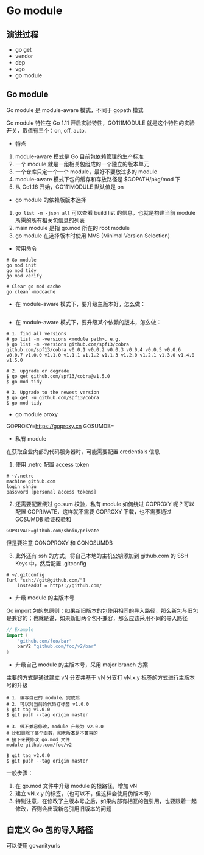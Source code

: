 # Go module

## 演进过程

- go get 
- vendor
- dep
- vgo
- go module

## Go module

Go module 是 module-aware 模式，不同于 gopath 模式

Go module 特性在 Go 1.11 开启实验特性，GO111MODULE 就是这个特性的实验开关，取值有三个：on, off, auto.

- 特点

1. module-aware 模式是 Go 目前包依赖管理的生产标准
2. 一个 module 就是一组相关包组成的一个独立的版本单元
3. 一个仓库只定一个一个 module，最好不要放过多的 module
4. module-aware 模式下包的缓存和存放路径是 $GOPATH/pkg/mod 下
5. 从 Go1.16 开始，GO111MODULE 默认值是 on

- go module 的依赖版版本选择

1. `go list -m -json all` 可以查看 build list 的信息，也就是构建当前 module 所需的所有相关包信息的列表
2. main module 是指 go.mod 所在的 root module
3. go module 在选择版本时使用 MVS (Minimal Version Selection)

- 常用命令

```shell
# Go module
go mod init
go mod tidy
go mod verify

# Clear go mod cache
go clean -modcache
```

- 在 module-aware 模式下，要升级主版本好，怎么做：

```shell

```

- 在 module-aware 模式下，要升级某个依赖的版本，怎么做：

```shell
# 1. find all versions
# go list -m -versions <module path>, e.g.
$ go list -m -versions github.com/spf13/cobra
github.com/spf13/cobra v0.0.1 v0.0.2 v0.0.3 v0.0.4 v0.0.5 v0.0.6 v0.0.7 v1.0.0 v1.1.0 v1.1.1 v1.1.2 v1.1.3 v1.2.0 v1.2.1 v1.3.0 v1.4.0 v1.5.0

# 2. upgrade or degrade
$ go get github.com/spf13/cobra@v1.5.0
$ go mod tidy

# 3. Upgrade to the newest version
$ go get -u github.com/spf13/cobra
$ go mod tidy
```

- go module proxy

GOPROXY=https://goproxy.cn
GOSUMDB=

- 私有 module

在获取企业内部的代码服务器时，可能需要配置 credentials 信息

1. 使用 .netrc 配置 access token

```shell
# ~/.netrc
machine github.com
login shniu
password [personal access tokens]
```

2. 还需要配置绕过 go.sum 校验，私有 module 如何绕过 GOPROXY 呢？可以配置 GOPRIVATE，这样就不需要 GOPROXY 下载，也不需要通过 GOSUMDB 验证校验和

```shell
GOPRIVATE=github.com/shniu/private
```

但是要注意 GONOPROXY 和 GONOSUMDB

3. 此外还有 ssh 的方式，将自己本地的主机公钥添加到 github.com 的 SSH Keys 中，然后配置 .gitconfig

```shell
# ~/.gitconfig
[url "ssh://git@github.com/"]
    insteadOf = https://github.com/
```

- 升级 module 的主版本号

Go import 包的总原则：如果新旧版本的包使用相同的导入路径，那么新包与旧包是兼容的；也就是说，如果新旧两个包不兼容，那么应该采用不同的导入路径

```go
// Example
import (
	"github.com/foo/bar"
	barV2 "github.com/foo/v2/bar"
)
```

- 升级自己 module 的主版本号，采用 major branch 方案

主要的方式是通过建立 vN 分支并基于 vN 分支打 vN.x.y 标签的方式进行主版本号的升级

```shell
# 1. 编写自己的 module，完成后
# 2. 可以对当前的代码打标签 v1.0.0
$ git tag v1.0.0
$ git push --tag origin master

# 3. 做不兼容修改，module 升级为 v2.0.0
# 比如删除了某个函数，和老版本是不兼容的
# 接下来要修改 go.mod 文件
module github.com/foo/v2

$ git tag v2.0.0
$ git push --tag origin master
```

一般步骤：

1. 在 go.mod 文件中升级 module 的根路径，增加 vN
2. 建立 vN.x.y 的标签，（也可以不，但这样会使用伪版本号）
3. 特别注意，在修改了主版本号之后，如果内部有相互的包引用，也要跟着一起修改，否则会出现新包引用旧版本的问题

## 自定义 Go 包的导入路径

可以使用 govanityurls 
